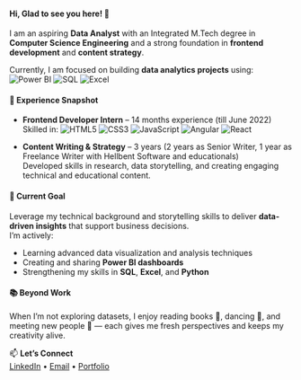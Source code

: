 #### Hi, Glad to see you here! 👋

I am an aspiring **Data Analyst** with an Integrated M.Tech degree in **Computer Science Engineering** and a strong foundation in **frontend development** and **content strategy**.

Currently, I am focused on building **data analytics projects** using:
![Power BI](https://img.shields.io/badge/Power%20BI-Data%20Viz-yellow?logo=powerbi)
![SQL](https://img.shields.io/badge/SQL-4479A1?logo=database&logoColor=white)
![Excel](https://img.shields.io/badge/Excel-217346?logo=microsoft-excel&logoColor=white)


#### 💼 Experience Snapshot
- **Frontend Developer Intern** – 14 months experience (till June 2022)  
  Skilled in: ![HTML5](https://img.shields.io/badge/HTML5-E34F26?logo=html5&logoColor=white) ![CSS3](https://img.shields.io/badge/CSS3-1572B6?logo=css3&logoColor=white) ![JavaScript](https://img.shields.io/badge/JavaScript-F7DF1E?logo=javascript&logoColor=black) ![Angular](https://img.shields.io/badge/Angular-red?logo=angular&logoColor=white) ![React](https://img.shields.io/badge/React-20232a?logo=react&logoColor=61DAFB)

- **Content Writing & Strategy** – 3 years (2 years as Senior Writer, 1 year as Freelance Writer with Hellbent Software and educationals)  
  Developed skills in research, data storytelling, and creating engaging technical and educational content.


#### 🎯 Current Goal
Leverage my technical background and storytelling skills to deliver **data-driven insights** that support business decisions.  
I’m actively:
- Learning advanced data visualization and analysis techniques
- Creating and sharing **Power BI dashboards**
- Strengthening my skills in **SQL**, **Excel**, and **Python**


#### 📚 Beyond Work
When I’m not exploring datasets, I enjoy reading books 📖, dancing 💃, and meeting new people 🤝 — each gives me fresh perspectives and keeps my creativity alive.


📫 **Let’s Connect**  
[LinkedIn](https://www.linkedin.com/in/nitika-dhiman-8291ab160/) • [Email](mailto:nitikad58@gmail.com) • [Portfolio](https://github.com/nitikad58/Portfolio)


